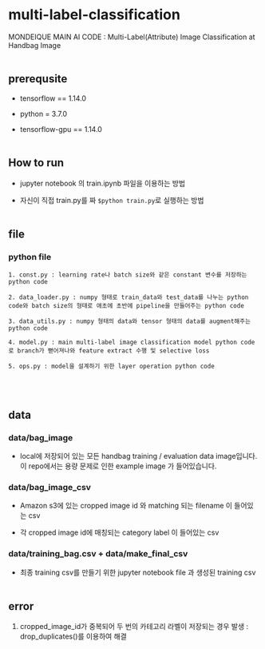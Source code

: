 # multi-label-classification
MONDEIQUE MAIN AI CODE : Multi-Label(Attribute) Image Classification at Handbag Image
<br></br>
## prerequsite

- tensorflow == 1.14.0

- python = 3.7.0

- tensorflow-gpu == 1.14.0
<br></br>
## How to run
- jupyter notebook 의 train.ipynb 파일을 이용하는 방법

- 자신이 직접 train.py를 짜 `$python train.py`로 실행하는 방법
<br></br>
## file

### python file

```
1. const.py : learning rate나 batch size와 같은 constant 변수를 저장하는 python code
```


```
2. data_loader.py : numpy 형태로 train_data와 test_data를 나누는 python code와 batch size의 형태로 애초에 초반에 pipeline을 만들어주는 python code
```


```
3. data_utils.py : numpy 형태의 data와 tensor 형태의 data를 augment해주는 python code
```


```
4. model.py : main multi-label image classification model python code로 branch가 뻗어져나와 feature extract 수행 및 selective loss
```


```
5. ops.py : model을 설계하기 위한 layer operation python code
```
<br></br>
## data 

### data/bag_image

- local에 저장되어 있는 모든 handbag training / evaluation data image입니다. 이 repo에서는 용량 문제로 인한 example image 가 들어있습니다.

### data/bag_image_csv

- Amazon s3에 있는 cropped image id 와 matching 되는 filename 이 들어있는 csv

- 각 cropped image id에 매칭되는 category label 이 들어있는 csv

### data/training_bag.csv + data/make_final_csv

- 최종 training csv를 만들기 위한 jupyter notebook file 과 생성된 training csv
<br></br>
## error

1. cropped_image_id가 중복되어 두 번의 카테고리 라벨이 저장되는 경우 발생 : drop_duplicates()를 이용하여 해결
